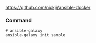 
https://github.com/nickjj/ansible-docker


### Command

```
# ansible-galaxy 
ansible-galaxy init sample


```
